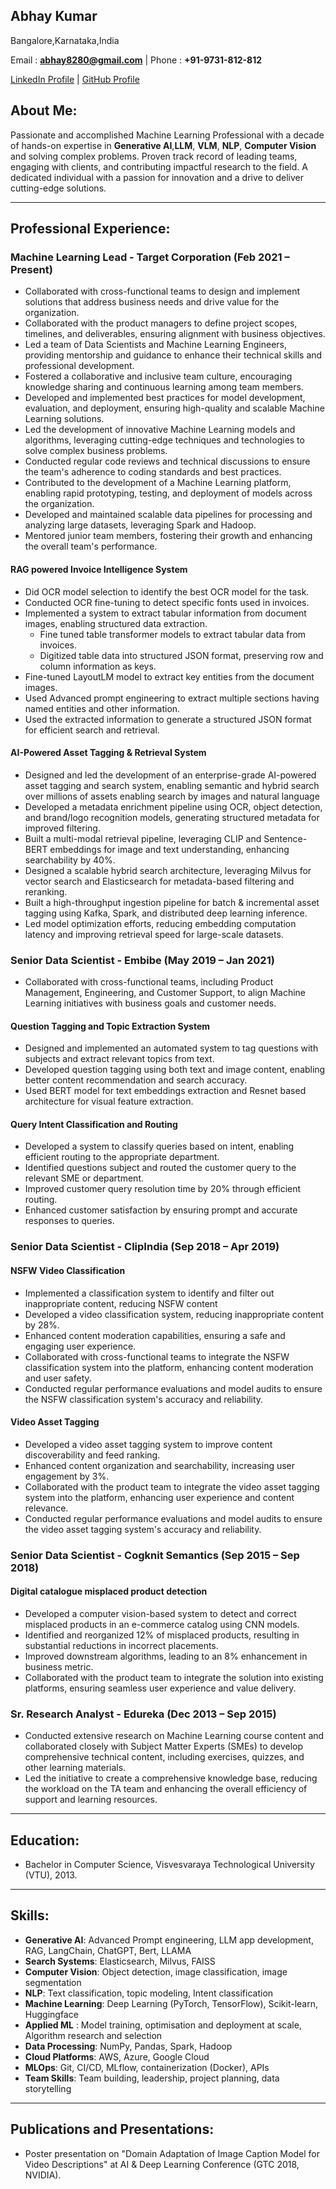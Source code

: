 Abhay Kumar
----------
Bangalore,Karnataka,India

Email : **abhay8280@gmail.com** | Phone : **+91-9731-812-812**

[LinkedIn Profile](https://in.linkedin.com/in/awesomeabhay)
| [GitHub Profile](https://github.com/abhaymise/abhaymise.github.io)

## About Me:
Passionate and accomplished Machine Learning Professional with a decade of hands-on expertise in **Generative AI**,**LLM**, **VLM**, **NLP**, **Computer Vision** and solving complex problems. 
Proven track record of leading teams, engaging with clients, and contributing impactful research to the field. 
A dedicated individual with a passion for innovation and a drive to deliver cutting-edge solutions.

***

## Professional Experience:

### Machine Learning Lead - Target Corporation (Feb 2021 – Present)
- Collaborated with cross-functional teams to design and implement solutions that address business needs and drive value for the organization.
- Collaborated with the product managers to define project scopes, timelines, and deliverables, ensuring alignment with business objectives.
- Led a team of Data Scientists and Machine Learning Engineers, providing mentorship and guidance to enhance their technical skills and professional development.
- Fostered a collaborative and inclusive team culture, encouraging knowledge sharing and continuous learning among team members.
- Developed and implemented best practices for model development, evaluation, and deployment, ensuring high-quality and scalable Machine Learning solutions.
- Led the development of innovative Machine Learning models and algorithms, leveraging cutting-edge techniques and technologies to solve complex business problems.
- Conducted regular code reviews and technical discussions to ensure the team's adherence to coding standards and best practices.
- Contributed to the development of a Machine Learning platform, enabling rapid prototyping, testing, and deployment of models across the organization.
- Developed and maintained scalable data pipelines for processing and analyzing large datasets, leveraging Spark and Hadoop.
- Mentored junior team members, fostering their growth and enhancing the overall team's performance.

#### RAG powered Invoice Intelligence System
- Did OCR model selection to identify the best OCR model for the task.
- Conducted OCR fine-tuning to detect specific fonts used in invoices.
- Implemented a system to extract tabular information from document images, enabling structured data extraction.
  - Fine tuned table transformer models to extract tabular data from invoices.
  - Digitized table data into structured JSON format, preserving row and column information as keys.
- Fine-tuned LayoutLM model to extract key entities from the document images.
- Used Advanced prompt engineering to extract multiple sections having named entities and other information.
- Used the extracted information to generate a structured JSON format for efficient search and retrieval.

#### AI-Powered Asset Tagging & Retrieval System
- Designed and led the development of an enterprise-grade AI-powered asset tagging and search system, enabling semantic and hybrid search over millions of assets enabling search by images and natural language
- Developed a metadata enrichment pipeline using OCR, object detection, and brand/logo recognition models, generating structured metadata for improved filtering.
- Built a multi-modal retrieval pipeline, leveraging CLIP and Sentence-BERT embeddings for image and text understanding, enhancing searchability by 40%.
- Designed a scalable hybrid search architecture, leveraging Milvus for vector search and Elasticsearch for metadata-based filtering and reranking.
- Built a high-throughput ingestion pipeline for batch & incremental asset tagging using Kafka, Spark, and distributed deep learning inference.
- Led model optimization efforts, reducing embedding computation latency and improving retrieval speed for large-scale datasets.


### Senior Data Scientist - Embibe (May 2019 – Jan 2021)
- Collaborated with cross-functional teams, including Product Management, Engineering, and Customer Support, to align Machine Learning initiatives with business goals and customer needs.

#### Question Tagging and Topic Extraction System 
- Designed and implemented an automated system to tag questions with subjects and extract relevant topics from text.
- Developed question tagging using both text and image content, enabling better content recommendation and search accuracy.
- Used BERT model for text embeddings extraction and Resnet based architecture for visual feature extraction.

#### Query Intent Classification and Routing
- Developed a system to classify queries based on intent, enabling efficient routing to the appropriate department.
- Identified questions subject and routed the customer query to the relevant SME or department.
- Improved customer query resolution time by 20% through efficient routing.
- Enhanced customer satisfaction by ensuring prompt and accurate responses to queries.

### Senior Data Scientist - ClipIndia (Sep 2018 – Apr 2019)
#### NSFW Video Classification
- Implemented a classification system to identify and filter out inappropriate content, reducing NSFW content
- Developed a video classification system, reducing inappropriate content by 28%.
- Enhanced content moderation capabilities, ensuring a safe and engaging user experience.
- Collaborated with cross-functional teams to integrate the NSFW classification system into the platform, enhancing content moderation and user safety.
- Conducted regular performance evaluations and model audits to ensure the NSFW classification system's accuracy and reliability.

#### Video Asset Tagging
- Developed a video asset tagging system to improve content discoverability and feed ranking.
- Enhanced content organization and searchability, increasing user engagement by 3%.
- Collaborated with the product team to integrate the video asset tagging system into the platform, enhancing user experience and content relevance.
- Conducted regular performance evaluations and model audits to ensure the video asset tagging system's accuracy and reliability.


### Senior Data Scientist - Cogknit Semantics (Sep 2015 – Sep 2018)

#### Digital catalogue misplaced product detection 
- Developed a computer vision-based system to detect and correct misplaced products in an e-commerce catalog using CNN models.
- Identified and reorganized 12% of misplaced products, resulting in substantial reductions in incorrect placements.
- Improved downstream algorithms, leading to an 8% enhancement in business metric.
- Collaborated with the product team to integrate the solution into existing platforms, ensuring seamless user experience and value delivery.


### Sr. Research Analyst - Edureka (Dec 2013 – Sep 2015)

- Conducted extensive research on Machine Learning course content and collaborated closely with Subject Matter Experts (SMEs) to develop comprehensive technical content, including exercises, quizzes, and other learning materials.
- Led the initiative to create a comprehensive knowledge base, reducing the workload on the TA team and enhancing the overall efficiency of support and learning resources.

***

## Education:
- Bachelor in Computer Science, Visvesvaraya Technological University (VTU), 2013.

*** 

## Skills:

- **Generative AI**: Advanced Prompt engineering, LLM app development, RAG, LangChain, ChatGPT, Bert, LLAMA
- **Search Systems**: Elasticsearch, Milvus, FAISS
- **Computer Vision**: Object detection, image classification, image segmentation
- **NLP**: Text classification, topic modeling, Intent classification
- **Machine Learning**: Deep Learning (PyTorch, TensorFlow), Scikit-learn, Huggingface
- **Applied ML** : Model training, optimisation and deployment at scale,  Algorithm research and selection
- **Data Processing**: NumPy, Pandas, Spark, Hadoop
- **Cloud Platforms**: AWS, Azure, Google Cloud
- **MLOps**: Git, CI/CD, MLflow, containerization (Docker), APIs
- **Team Skills**: Team building, leadership, project planning, data storytelling

***

## Publications and Presentations:
- Poster presentation on "Domain Adaptation of Image Caption Model for Video Descriptions" at AI & Deep Learning Conference (GTC 2018, NVIDIA).

